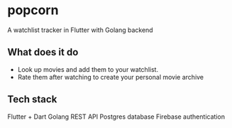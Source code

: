 # popcorn

A watchlist tracker in Flutter with Golang backend

## What does it do

- Look up movies and add them to your watchlist.
- Rate them after watching to create your personal movie archive


## Tech stack

Flutter + Dart
Golang REST API
Postgres database
Firebase authentication
